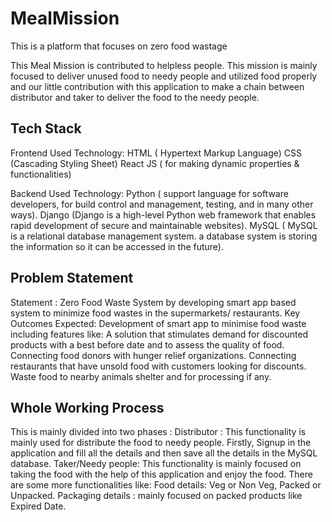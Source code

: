 
# MealMission

This is a platform that focuses on zero food wastage

This Meal Mission is contributed to helpless people. This mission is mainly focused to deliver unused food to needy people and utilized food properly and our little contribution with this application to make a chain between distributor and taker to deliver the food to the needy people.

## Tech Stack

Frontend Used Technology: 
HTML ( Hypertext Markup Language)
CSS  (Cascading Styling Sheet)
React JS ( for making dynamic properties & functionalities)

Backend Used Technology:
Python ( support language for software developers, for build control and management, testing, and in many other ways).
Django (Django is a high-level Python web framework that enables rapid development of secure and maintainable websites).
MySQL ( MySQL is a relational database management system. a database system is storing the information so it can be accessed in the future).

## Problem Statement

Statement : Zero Food Waste System by developing smart app based system to minimize food wastes in the supermarkets/ restaurants.
Key Outcomes Expected:
Development of smart app to minimise food waste including features like:
A solution that stimulates demand for discounted products with a best before date and to assess the quality of food. 
Connecting food donors with hunger relief organizations.
Connecting restaurants that have unsold food with customers looking for discounts.
Waste food to nearby animals shelter and for processing if any.

## Whole Working Process

This is mainly divided into two phases : 
Distributor : This functionality is mainly used for distribute the food to needy people. Firstly, Signup in the application and fill all the details and then save all the details in the MySQL database.
Taker/Needy people: This functionality is mainly focused on taking the food with the help of this application and enjoy the food.
There are some more functionalities like: 
     Food details: Veg or Non Veg, Packed or Unpacked.
     Packaging details : mainly focused on packed products like Expired Date.
